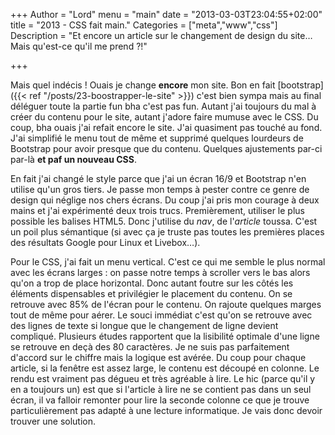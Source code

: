 +++
Author = "Lord"
menu = "main"
date = "2013-03-03T23:04:55+02:00"
title = "2013 - CSS fait main."
Categories = ["meta","www","css"]
Description = "Et encore un article sur le changement de design du site… Mais qu'est-ce qu'il me prend ?!"

+++

Mais quel indécis !
Ouais je change **encore** mon site. Bon en fait [bootstrap]({{< ref "/posts/23-boostrapper-le-site" >}}) c'est bien sympa mais au final déléguer toute la partie fun bha c'est pas fun.
Autant j'ai toujours du mal à créer du contenu pour le site, autant j'adore faire mumuse avec le CSS.
Du coup, bha ouais j'ai refait encore le site.
J'ai quasiment pas touché au fond.
J'ai simplifié le menu tout de même et supprimé quelques lourdeurs de Bootstrap pour avoir presque que du contenu.
Quelques ajustements par-ci par-là **et paf un nouveau CSS**.

En fait j'ai changé le style parce que j'ai un écran 16/9 et Bootstrap n'en utilise qu'un gros tiers.
Je passe mon temps à pester contre ce genre de design qui néglige nos chers écrans.
Du coup j'ai pris mon courage à deux mains et j'ai expérimenté deux trois trucs.
Premièrement, utiliser le plus possible les balises HTML5.
Donc j'utilise du *nav*, de l'*article* toussa.
C'est un poil plus sémantique (si avec ça je truste pas toutes les premières places des résultats Google pour Linux et Livebox…).

Pour le CSS, j'ai fait un menu vertical.
C'est ce qui me semble le plus normal avec les écrans larges : on passe notre temps à scroller vers le bas alors qu'on a trop de place horizontal.
Donc autant foutre sur les côtés les éléments dispensables et privilégier le placement du contenu.
On se retrouve avec 85% de l'écran pour le contenu.
On rajoute quelques marges tout de même pour aérer.
Le souci immédiat c'est qu'on se retrouve avec des lignes de texte si longue que le changement de ligne devient compliqué.
Plusieurs études rapportent que la lisibilité optimale d'une ligne se retrouve en deçà des 80 caractères.
Je ne suis pas parfaitement d'accord sur le chiffre mais la logique est avérée. Du coup pour chaque article, si la fenêtre est assez large, le contenu est découpé en colonne.
Le rendu est vraiment pas dégueu et très agréable à lire.
Le hic (parce qu'il y en a toujours un) est que si l'article à lire ne se contient pas dans un seul écran, il va falloir remonter pour lire la seconde colonne ce que je trouve particulièrement pas adapté à une lecture informatique.
Je vais donc devoir trouver une solution.
